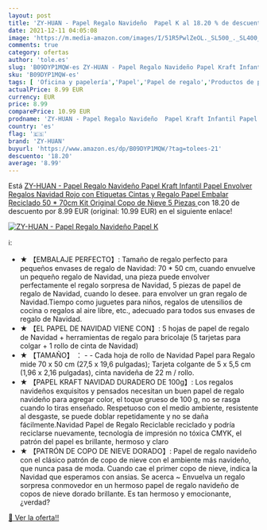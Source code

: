 ```yaml
---
layout: post
title: 'ZY-HUAN - Papel Regalo Navideño  Papel K al 18.20 % de descuento'
date: 2021-12-11 04:05:08
image: 'https://m.media-amazon.com/images/I/51R5PwlZeOL._SL500_._SL400_.jpg'
comments: true
category: ofertas
author: 'tole.es'
slug: 'B09DYP1MQW-es ZY-HUAN - Papel Regalo Navideño Papel Kraft Infantil Papel...'
sku: 'B09DYP1MQW-es'
tags: [ 'Oficina y papelería','Papel','Papel de regalo','Productos de papel para oficina','navidad','zy-huan', ]
actualPrice: 8.99 EUR
currency: EUR
price: 8.99
comparePrice: 10.99 EUR
prodname: 'ZY-HUAN - Papel Regalo Navideño  Papel Kraft Infantil Papel Envolver Regalos Navidad Rojo con Etiquetas Cintas y Regalo  Papel Embalar Reciclado 50 * 70cm Kit Original Copo de Nieve 5 Piezas '
country: 'es'
flag: '🇪🇸'
brand: 'ZY-HUAN'
buyurl: 'https://www.amazon.es/dp/B09DYP1MQW/?tag=tolees-21'
descuento: '18.20'
average: '8.99'
---
```


Está [ZY-HUAN - Papel Regalo Navideño  Papel Kraft Infantil Papel Envolver Regalos Navidad Rojo con Etiquetas Cintas y Regalo  Papel Embalar Reciclado 50 * 70cm Kit Original Copo de Nieve 5 Piezas ](https://www.amazon.es/dp/B09DYP1MQW/?tag=tolees-21) con 18.20 de descuento por 8.99 EUR (original: 10.99 EUR) en el siguiente enlace!

[![ZY-HUAN - Papel Regalo Navideño  Papel K](https://m.media-amazon.com/images/I/51R5PwlZeOL._SL500_._SL400_.jpg)](https://www.amazon.es/dp/B09DYP1MQW/?tag=tolees-21)

ℹ️:

- ★ 【EMBALAJE PERFECTO】: Tamaño de regalo perfecto para pequeños envases de regalo de Navidad: 70 * 50 cm, cuando envuelve un pequeño regalo de Navidad, una pieza puede envolver perfectamente el regalo sorpresa de Navidad, 5 piezas de papel de regalo de Navidad, cuando lo desee. para envolver un gran regalo de Navidad.Tiempo como juguetes para niños, regalos de utensilios de cocina o regalos al aire libre, etc., adecuado para todos sus envases de regalo de Navidad.
- ★ 【EL PAPEL DE NAVIDAD VIENE CON】: 5 hojas de papel de regalo de Navidad + herramientas de regalo para bricolaje (5 tarjetas para colgar + 1 rollo de cinta de Navidad)
- ★ 【TAMAÑO】 ： - - Cada hoja de rollo de Navidad Papel para Regalo mide 70 x 50 cm (27,5 x 19,6 pulgadas); Tarjeta colgante de 5 x 5,5 cm (1,96 x 2,16 pulgadas), cinta navideña de 22 m / rollo.
- ★ 【PAPEL KRAFT NAVIDAD DURADERO DE 100g】: Los regalos navideños exquisitos y pensados ​​necesitan un buen papel de regalo navideño para agregar color, el toque grueso de 100 g, no se rasga cuando lo tiras enseñado. Respetuoso con el medio ambiente, resistente al desgaste, se puede doblar repetidamente y no se daña fácilmente.Navidad Papel de Regalo Reciclable reciclado y podría reciclarse nuevamente, tecnología de impresión no tóxica CMYK, el patrón del papel es brillante, hermoso y claro
- ★ 【PATRÓN DE COPO DE NIEVE DORADO】: Papel de regalo navideño con el clásico patrón de copo de nieve con el ambiente más navideño, que nunca pasa de moda. Cuando cae el primer copo de nieve, indica la Navidad que esperamos con ansias. Se acerca ~ Envuelva un regalo sorpresa conmovedor en un hermoso papel de regalo navideño de copos de nieve dorado brillante. Es tan hermoso y emocionante, ¿verdad?

[🛒 Ver la oferta!!](https://www.amazon.es/dp/B09DYP1MQW/?tag=tolees-21)

